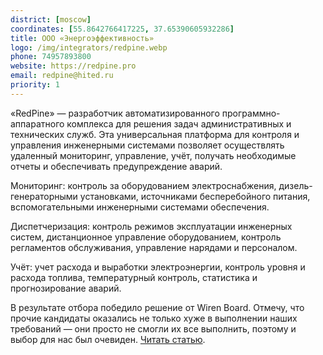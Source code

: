 ```yaml
---
district: [moscow]
coordinates: [55.8642766417225, 37.65390605932286]
title: ООО «Энергоэффективность»
logo: /img/integrators/redpine.webp
phone: 74957893800
website: https://redpine.pro
email: redpine@hited.ru
priority: 1
---
```


«RedPine» — разработчик автоматизированного программно-аппаратного комплекса для решения задач административных и технических служб. Эта универсальная платформа для контроля и управления инженерными системами позволяет осуществлять удаленный мониторинг, управление, учёт, получать необходимые отчеты и обеспечивать предупреждение аварий.


Мониторинг: контроль за оборудованием электроснабжения, дизель-генераторными установками, источниками бесперебойного питания, вспомогательными инженерными системами обеспечения.

Диспетчеризация: контроль режимов эксплуатации инженерных систем, дистанционное управление оборудованием, контроль регламентов обслуживания, управление нарядами и персоналом.

Учёт: учет расхода и выработки электроэнергии, контроль уровня и расхода топлива, температурный контроль, статистика и прогнозирование аварий.

В результате отбора победило решение от Wiren Board. Отмечу, что прочие кандидаты оказались не только хуже в выполнении наших требований — они просто не смогли их все выполнить, поэтому и выбор для нас был очевиден. [Читать статью](https://geektimes.ru/company/redpine/blog/291957/).

